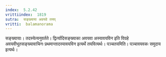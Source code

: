 ```yaml
---
index:  5.2.42
vrittiindex:  1819
sutra:  सङ्ख्याया अवयवे तयप्
vritti:  balamanorama 
---
```


सङ्ख्यायाः। तदस्येत्यनुवर्तते। द्विर्त्यादिसङ्ख्याका अवयवा अस्यावयविन इति विग्रहे अवयवीभूतसङ्ख्यावाचिनः प्रथमान्तादस्यावयविन इत्यर्थे तयवित्यर्थः। पञ्चतयमिति। पञ्चावयवकः समुदाय इत्यर्थः।

